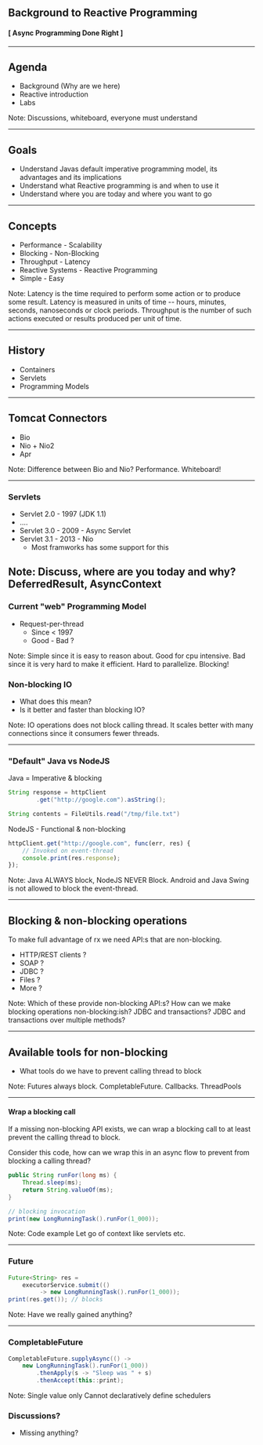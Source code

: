 ## Background to Reactive Programming

#### [ Async Programming Done Right ]

---

## Agenda

* Background (Why are we here)
* Reactive introduction
* Labs

Note: Discussions, whiteboard, everyone must understand

---

## Goals

* Understand Javas default imperative programming model, its advantages and its implications
* Understand what Reactive programming is and when to use it
* Understand where you are today and where you want to go

---

## Concepts

* Performance - Scalability
* Blocking - Non-Blocking
* Throughput - Latency
* Reactive Systems - Reactive Programming
* Simple - Easy

Note: Latency is the time required to perform some action or to produce some result. Latency is measured in units of time -- hours, minutes, seconds, nanoseconds or clock periods. Throughput is the number of such actions executed or results produced per unit of time.

---

## History

* Containers
* Servlets
* Programming Models

---

## Tomcat Connectors

* Bio 
* Nio + Nio2
* Apr

Note: Difference between Bio and Nio? Performance. Whiteboard!

---

### Servlets

* Servlet 2.0 - 1997 (JDK 1.1) 
* ….
* Servlet 3.0 - 2009 - Async Servlet
* Servlet 3.1 - 2013 - Nio
    * Most framworks has some support for this

Note: Discuss, where are you today and why?
DeferredResult, AsyncContext
---

### Current "web" Programming Model

* Request-per-thread
    * Since < 1997
    * Good - Bad ?

Note: Simple since it is easy to reason about. Good for cpu intensive. Bad since it is very hard to make it efficient. Hard to parallelize. Blocking!

### Non-blocking IO

* What does this mean?
* Is it better and faster than blocking IO?

Note: IO operations does not block calling thread. It scales better with many
connections since it consumers fewer threads.

---

### "Default" Java vs NodeJS

Java = Imperative & blocking
```java
String response = httpClient
        .get("http://google.com").asString();        

String contents = FileUtils.read("/tmp/file.txt")
```

NodeJS - Functional & non-blocking

```javascript
httpClient.get("http://google.com", func(err, res) {
    // Invoked on event-thread
    console.print(res.response);
});
```

Note: Java ALWAYS block, NodeJS NEVER Block. Android and Java Swing is not allowed to block the event-thread.

---

## Blocking & non-blocking operations

To make full advantage of rx we need API:s that are non-blocking.

* HTTP/REST clients ?
* SOAP ?
* JDBC ?
* Files ?
* More ? 

Note: Which of these provide non-blocking API:s? How can we make blocking operations non-blocking:ish? JDBC and transactions? JDBC and transactions over multiple methods?

---

## Available tools for non-blocking

* What tools do we have to prevent calling thread to block

Note: Futures always block. CompletableFuture. Callbacks. ThreadPools

---

#### Wrap a blocking call

If a missing non-blocking API exists, we can wrap a blocking call to at least prevent the
calling thread to block.

Consider this code, how can we wrap this in an async flow to prevent from blocking a calling thread?

```java
public String runFor(long ms) {
    Thread.sleep(ms);
    return String.valueOf(ms);
}

// blocking invocation
print(new LongRunningTask().runFor(1_000));
```

Note: Code example
Let go of context like servlets etc.

---

### Future

```java
Future<String> res = 
    executorService.submit(()
         -> new LongRunningTask().runFor(1_000));
print(res.get()); // blocks
```

Note: Have we really gained anything?

---

### CompletableFuture

```java
CompletableFuture.supplyAsync(() -> 
    new LongRunningTask().runFor(1_000))
        .thenApply(s -> "Sleep was " + s)
        .thenAccept(this::print);
```

Note: Single value only
Cannot declaratively define schedulers

### Discussions?

* Missing anything?
